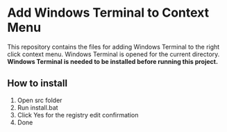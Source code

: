 # Add Windows Terminal to Context Menu
This repository contains the files for adding Windows Terminal to the right click context menu. Windows Terminal is opened for the current directory.<br> <b>Windows Terminal is needed to be installed before running this project.</b>
## How to install
<ol>
<li>Open src folder</li>
<li>Run install.bat</li>
<li>Click Yes for the registry edit confirmation</li>
<li>Done</li>
</ol>
